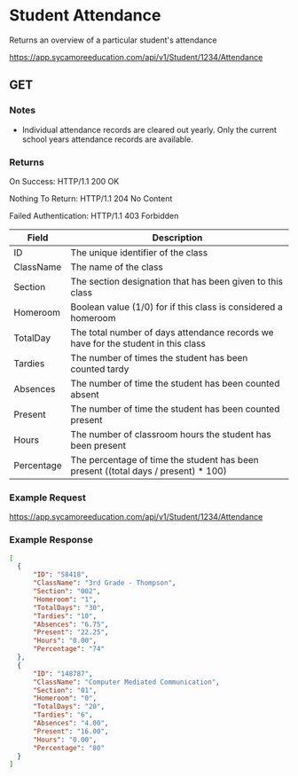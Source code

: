 # Student Attendance

Returns an overview of a particular student's attendance

https://app.sycamoreeducation.com/api/v1/Student/1234/Attendance

## GET

### Notes
- Individual attendance records are cleared out yearly. Only the current school years attendance records are available.

### Returns

On Success: HTTP/1.1 200 OK

Nothing To Return: HTTP/1.1 204 No Content

Failed Authentication:  HTTP/1.1 403 Forbidden

| Field      | Description |
|------------|-------------|
| ID      | The unique identifier of the class         |
| ClassName         | The name of the class         |
| Section | The section designation that has been given to this class         |
| Homeroom | Boolean value (1/0) for if this class is considered a homeroom |
| TotalDay | The total number of days attendance records we have for the student in this class |
| Tardies | The number of times the student has been counted tardy |
| Absences | The number of time the student has been counted absent |
| Present | The number of time the student has been counted present |
| Hours | The number of classroom hours the student has been present |
| Percentage | The percentage of time the student has been present ((total days / present) * 100) | 


### Example Request

https://app.sycamoreeducation.com/api/v1/Student/1234/Attendance

### Example Response
```json
[
  {
      "ID": "58418",
      "ClassName": "3rd Grade - Thompson",
      "Section": "002",
      "Homeroom": "1",
      "TotalDays": "30",
      "Tardies": "10",
      "Absences": "6.75",
      "Present": "22.25",
      "Hours": "0.00",
      "Percentage": "74"
  },
  {
      "ID": "148787",
      "ClassName": "Computer Mediated Communication",
      "Section": "01",
      "Homeroom": "0",
      "TotalDays": "20",
      "Tardies": "6",
      "Absences": "4.00",
      "Present": "16.00",
      "Hours": "0.00",
      "Percentage": "80"
  }
]
```
